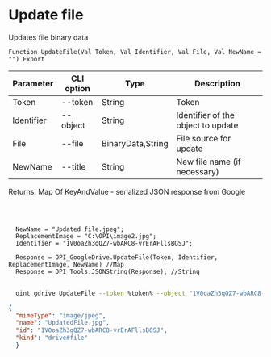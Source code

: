 ﻿---
sidebar_position: 8
---

# Update file
 Updates file binary data



`Function UpdateFile(Val Token, Val Identifier, Val File, Val NewName = "") Export`

  | Parameter | CLI option | Type | Description |
  |-|-|-|-|
  | Token | --token | String | Token |
  | Identifier | --object | String | Identifier of the object to update |
  | File | --file | BinaryData,String | File source for update |
  | NewName | --title | String | New file name (if necessary) |

  
  Returns:  Map Of KeyAndValue - serialized JSON response from Google

<br/>




```bsl title="Code example"
  
  NewName = "Updated file.jpeg";
  ReplacementImage = "C:\OPI\image2.jpg";
  Identifier = "1V0oaZh3qQZ7-wbARC8-vrErAFllsBGSJ";
  
  Response = OPI_GoogleDrive.UpdateFile(Token, Identifier, ReplacementImage, NewName) //Map
  Response = OPI_Tools.JSONString(Response); //String
```



```sh title="CLI command example"
    
  oint gdrive UpdateFile --token %token% --object "1V0oaZh3qQZ7-wbARC8-vrErAFllsBGSJ" --file %file% --title %title%

```

```json title="Result"
{
  "mimeType": "image/jpeg",
  "name": "UpdatedFile.jpg",
  "id": "1V0oaZh3qQZ7-wbARC8-vrErAFllsBGSJ",
  "kind": "drive#file"
  }
```

